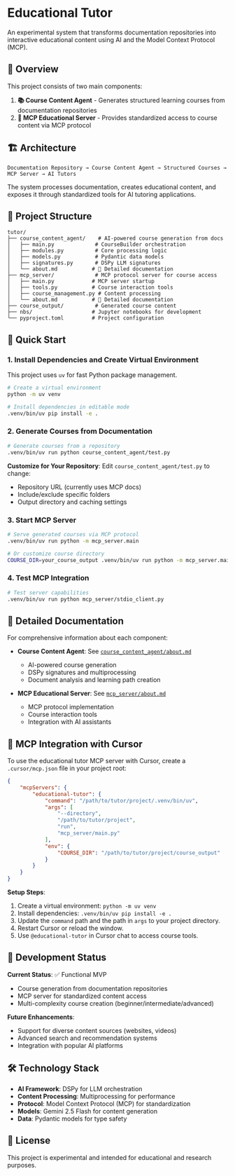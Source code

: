 # Educational Tutor

An experimental system that transforms documentation repositories into interactive educational content using AI and the Model Context Protocol (MCP).

## 🌟 Overview

This project consists of two main components:

1. **📚 Course Content Agent** - Generates structured learning courses from documentation repositories
2. **🔧 MCP Educational Server** - Provides standardized access to course content via MCP protocol

## 🏗️ Architecture

```
Documentation Repository → Course Content Agent → Structured Courses → MCP Server → AI Tutors
```

The system processes documentation, creates educational content, and exposes it through standardized tools for AI tutoring applications.

## 📂 Project Structure

```
tutor/
├── course_content_agent/    # AI-powered course generation from docs
│   ├── main.py             # CourseBuilder orchestration
│   ├── modules.py          # Core processing logic
│   ├── models.py           # Pydantic data models
│   ├── signatures.py       # DSPy LLM signatures
│   └── about.md           # 📖 Detailed documentation
├── mcp_server/             # MCP protocol server for course access
│   ├── main.py            # MCP server startup
│   ├── tools.py           # Course interaction tools
│   ├── course_management.py # Content processing
│   └── about.md           # 📖 Detailed documentation
├── course_output/          # Generated course content
├── nbs/                   # Jupyter notebooks for development
└── pyproject.toml         # Project configuration
```

## 🚀 Quick Start

### 1. Install Dependencies and Create Virtual Environment

This project uses `uv` for fast Python package management.

```bash
# Create a virtual environment
python -m uv venv

# Install dependencies in editable mode
.venv/bin/uv pip install -e .
```

### 2. Generate Courses from Documentation

```bash
# Generate courses from a repository
.venv/bin/uv run python course_content_agent/test.py
```

**Customize for Your Repository**: Edit `course_content_agent/test.py` to change:
- Repository URL (currently uses MCP docs)
- Include/exclude specific folders
- Output directory and caching settings

### 3. Start MCP Server

```bash
# Serve generated courses via MCP protocol
.venv/bin/uv run python -m mcp_server.main

# Or customize course directory
COURSE_DIR=your_course_output .venv/bin/uv run python -m mcp_server.main
```

### 4. Test MCP Integration

```bash
# Test server capabilities
.venv/bin/uv run python mcp_server/stdio_client.py
```

## 📖 Detailed Documentation

For comprehensive information about each component:

- **Course Content Agent**: See [`course_content_agent/about.md`](course_content_agent/about.md)
  - AI-powered course generation
  - DSPy signatures and multiprocessing
  - Document analysis and learning path creation
  
- **MCP Educational Server**: See [`mcp_server/about.md`](mcp_server/about.md)
  - MCP protocol implementation
  - Course interaction tools
  - Integration with AI assistants

## 🔌 MCP Integration with Cursor

To use the educational tutor MCP server with Cursor, create a `.cursor/mcp.json` file in your project root:

```json
{
    "mcpServers": {
        "educational-tutor": {
            "command": "/path/to/tutor/project/.venv/bin/uv",
            "args": [
                "--directory",
                "/path/to/tutor/project",
                "run",
                "mcp_server/main.py"
            ],
            "env": {
                "COURSE_DIR": "/path/to/tutor/project/course_output"
            }
        }
    }
}
```

**Setup Steps**:
1. Create a virtual environment: `python -m uv venv`
2. Install dependencies: `.venv/bin/uv pip install -e .`
3. Update the `command` path and the path in `args` to your project directory.
4. Restart Cursor or reload the window.
5. Use `@educational-tutor` in Cursor chat to access course tools.

## 🔧 Development Status

**Current Status**: ✅ Functional MVP
- Course generation from documentation repositories
- MCP server for standardized content access
- Multi-complexity course creation (beginner/intermediate/advanced)

**Future Enhancements**:
- Support for diverse content sources (websites, videos)
- Advanced search and recommendation systems
- Integration with popular AI platforms

## 🛠️ Technology Stack

- **AI Framework**: DSPy for LLM orchestration
- **Content Processing**: Multiprocessing for performance
- **Protocol**: Model Context Protocol (MCP) for standardization
- **Models**: Gemini 2.5 Flash for content generation
- **Data**: Pydantic models for type safety

## 📄 License

This project is experimental and intended for educational and research purposes.